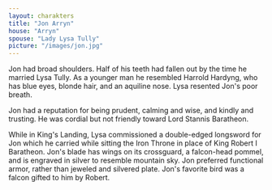 ```yaml
---
layout: charakters
title: "Jon Arryn"
house: "Arryn"
spouse: "Lady Lysa Tully"
picture: "/images/jon.jpg"
---
```


Jon had broad shoulders. Half of his teeth had fallen out by the time he married Lysa Tully. As a younger man he resembled Harrold Hardyng, who has blue eyes, blonde hair, and an aquiline nose. Lysa resented Jon's poor breath.

Jon had a reputation for being prudent, calming and wise, and kindly and trusting. He was cordial but not friendly toward Lord Stannis Baratheon.

While in King's Landing, Lysa commissioned a double-edged longsword for Jon which he carried while sitting the Iron Throne in place of King Robert I Baratheon. Jon's blade has wings on its crossguard, a falcon-head pommel, and is engraved in silver to resemble mountain sky. Jon preferred functional armor, rather than jeweled and silvered plate. Jon's favorite bird was a falcon gifted to him by Robert.